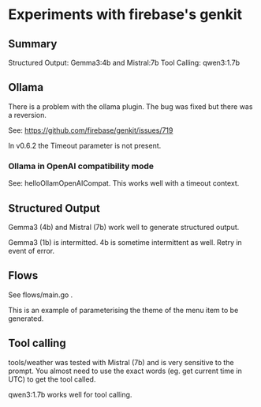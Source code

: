 # Experiments with firebase's genkit

## Summary

Structured Output: Gemma3:4b and Mistral:7b
Tool Calling: qwen3:1.7b

## Ollama
There is a problem with the ollama plugin.
The bug was fixed but there was a reversion.

See: https://github.com/firebase/genkit/issues/719

In v0.6.2 the Timeout parameter is not present.

### Ollama in OpenAI compatibility mode

See: helloOllamOpenAICompat. This works well with a timeout context.

## Structured Output
Gemma3 (4b) and Mistral (7b) work well to generate structured output.

Gemma3 (1b) is intermitted. 4b is sometime intermittent as well. Retry in event of error.

## Flows
See flows/main.go .

This is an example of parameterising the theme of the menu item to be generated.

## Tool calling

tools/weather was tested with Mistral (7b) and is very sensitive to the prompt.
You almost need to use the exact words (eg. get current time in UTC) to get the tool called.

qwen3:1.7b works well for tool calling.
